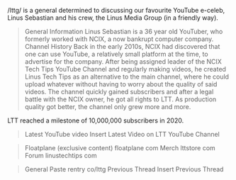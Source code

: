 /lttg/ is a general determined to discussing our favourite YouTube e-celeb, Linus Sebastian and his crew, the Linus Media Group (in a friendly way).

>General Information
Linus Sebastian is a 36 year old YouTuber, who formerly worked with NCIX, a now bankrupt computer company. 
>Channel History
Back in the early 2010s, NCIX had discovered that one can use YouTube, a relatively small platform at the time, to advertise for the company. After being assigned leader of the NCIX Tech Tips YouTube Channel and regularly making videos, he created Linus Tech Tips as an alternative to the main channel, where he could upload whatever without having to worry about the quality of said videos. The channel quickly gained subscribers and after a legal battle with the NCIX owner, he got all rights to LTT. As production quality got better, the channel only grew more and more. 

LTT reached a milestone of 10,000,000 subscribers in 2020.

>Latest YouTube video
Insert Latest Video on LTT YouTube Channel

>Floatplane (exclusive content)
floatplane com
>Merch
lttstore com
>Forum
linustechtips com

>General Paste
rentry co/lttg
>Previous Thread
Insert Previous Thread